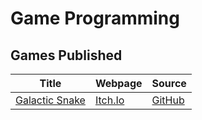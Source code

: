 # Game Programming

## Games Published

| Title | Webpage | Source |
|-------|---------|--------|
| [Galactic Snake](https://drowsyprof.itch.io/galactic-snake) | [Itch.Io](https://drowsyprof.itch.io/galactic-snake) | [GitHub](https://github.com/jeremyglebe/galactic_snake) |
